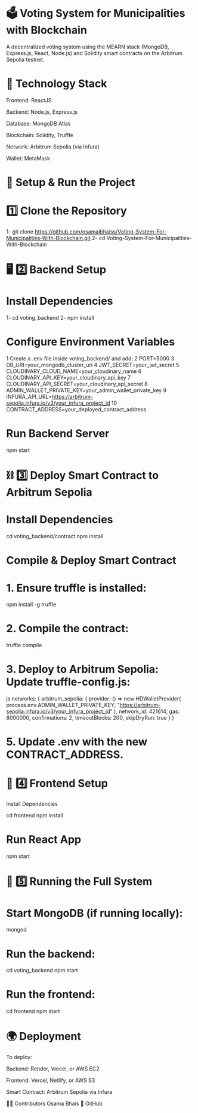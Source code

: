 # 🗳️ Voting System for Municipalities with Blockchain
A decentralized voting system using the MEARN stack (MongoDB, Express.js, React, Node.js) and Solidity smart contracts on the Arbitrum Sepolia testnet.

# 📌 Technology Stack
Frontend: ReactJS

Backend: Node.js, Express.js

Database: MongoDB Atlas

Blockchain: Solidity, Truffle

Network: Arbitrum Sepolia (via Infura)

Wallet: MetaMask

# 🚀 Setup & Run the Project
# 1️⃣ Clone the Repository
1- git clone https://github.com/osamaibhaiss/Voting-System-For-Municipalities-With-Blockchain.git
2- cd Voting-System-For-Municipalities-With-Blockchain

# 🖥 2️⃣ Backend Setup
# Install Dependencies
1- cd voting_backend
2- npm install

# Configure Environment Variables
1 Create a .env file inside voting_backend/ and add:
2 PORT=5000
3 DB_URI=your_mongodb_cluster_uri
4 JWT_SECRET=your_jwt_secret
5 CLOUDINARY_CLOUD_NAME=your_cloudinary_name
6 CLOUDINARY_API_KEY=your_cloudinary_api_key
7 CLOUDINARY_API_SECRET=your_cloudinary_api_secret
8 ADMIN_WALLET_PRIVATE_KEY=your_admin_wallet_private_key
9 INFURA_API_URL=https://arbitrum-sepolia.infura.io/v3/your_infura_project_id
10 CONTRACT_ADDRESS=your_deployed_contract_address

# Run Backend Server
npm start

# ⛓ 3️⃣ Deploy Smart Contract to Arbitrum Sepolia
# Install Dependencies
cd voting_backend/contract
npm install

# Compile & Deploy Smart Contract
# 1. Ensure truffle is installed:
npm install -g truffle
# 2. Compile the contract:
truffle compile
# 3. Deploy to Arbitrum Sepolia: Update truffle-config.js:
js
networks: {
  arbitrum_sepolia: {
    provider: () => new HDWalletProvider(
      process.env.ADMIN_WALLET_PRIVATE_KEY, 
      "https://arbitrum-sepolia.infura.io/v3/your_infura_project_id"
    ),
    network_id: 421614,
    gas: 8000000,
    confirmations: 2,
    timeoutBlocks: 200,
    skipDryRun: true
  }
}
# 5. Update .env with the new CONTRACT_ADDRESS.

# 🎨 4️⃣ Frontend Setup
Install Dependencies

cd frontend
npm install
# Run React App
npm start

# 🔄 5️⃣ Running the Full System
# Start MongoDB (if running locally):
mongod
# Run the backend:
cd voting_backend
npm start
# Run the frontend:
cd frontend
npm start

# 🌍 Deployment
To deploy:

Backend: Render, Vercel, or AWS EC2

Frontend: Vercel, Netlify, or AWS S3

Smart Contract: Arbitrum Sepolia via Infura

👨‍💻 Contributors
Osama Bhais
📌 GitHub
